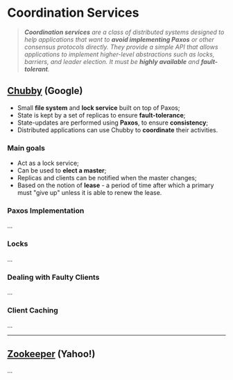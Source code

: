 # Coordination Services

> _**Coordination services** are a class of distributed systems designed to help applications that want to **avoid implementing Paxos** or other consensus protocols directly. They provide a simple API that allows applications to implement higher-level abstractions such as locks, barriers, and leader election. It must be **highly available** and **fault-tolerant**._

## [Chubby](https://static.googleusercontent.com/media/research.google.com/en//archive/chubby-osdi06.pdf) (Google)

* Small **file system** and **lock service** built on top of Paxos;
* State is kept by a set of replicas to ensure **fault-tolerance**;
* State-updates are performed using **Paxos**, to ensure **consistency**;
* Distributed applications can use Chubby to **coordinate** their activities.

### Main goals

* Act as a lock service;
* Can be used to **elect a master**;
* Replicas and clients can be notified when the master changes;
* Based on the notion of **lease** - a period of time after which a primary must "give up" unless it is able to renew the lease.

### Paxos Implementation

...

### Locks

...

### Dealing with Faulty Clients

...

### Client Caching

...

---

## [Zookeeper](https://www.usenix.org/legacy/event/usenix10/tech/full_papers/Hunt.pdf) (Yahoo!)

...

